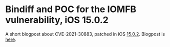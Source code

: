 # Bindiff and POC for the IOMFB vulnerability, iOS 15.0.2

A short blogpost about CVE-2021-30883, patched in iOS [15.0.2](https://support.apple.com/en-us/HT212846). Blogpost is [here](https://saaramar.github.io/IOMFB_integer_overflow_poc/).
